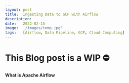 ```yaml
---
layout: post
title:  Ingesting Data to GCP with Airflow
description:
date:   2022-02-15
image:  '/images/temp.jpg'
tags:   [Airflow, Data Pipeline, GCP, Cloud Computing]
---
```


# ️This Blog post is a WIP ⛔️

**What is Apache Airflow**


